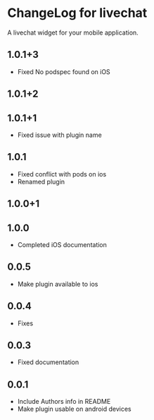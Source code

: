 # ChangeLog for livechat

A livechat widget for your mobile application.

## 1.0.1+3

* Fixed No podspec found on iOS

## 1.0.1+2

## 1.0.1+1

* Fixed issue with plugin name

## 1.0.1

* Fixed conflict with pods on ios
* Renamed plugin

## 1.0.0+1

## 1.0.0

* Completed iOS documentation

## 0.0.5

* Make plugin available to ios

## 0.0.4

* Fixes

## 0.0.3

* Fixed documentation

## 0.0.1

* Include Authors info in README
* Make plugin usable on android devices
